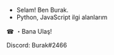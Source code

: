 - Selam! Ben Burak.
- Python, JavaScript ilgi alanlarım

☎ ・Bana Ulaş!

Discord: Burak#2466
<!-----Ne bekliyordun amk bu kadar ------>
